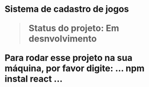 <h1>Sistema de cadastro de jogos

> Status do projeto: Em desnvolvimento

Para rodar esse projeto na sua máquina, por favor digite:
...
npm instal react
...
